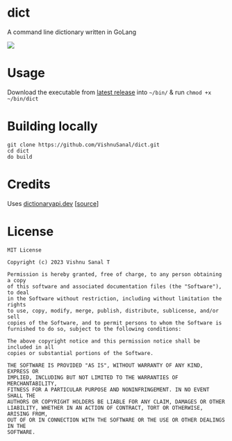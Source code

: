 # dict
A command line dictionary written in GoLang

<img src="https://github.com/VishnuSanal/dict/assets/50027064/6ea484a9-2e53-4f15-90c0-933ec08c2fd3" />

# Usage

Download the executable from [latest release](https://github.com/VishnuSanal/dict/releases/latest) into `~/bin/` & run `chmod +x ~/bin/dict`

# Building locally

```
git clone https://github.com/VishnuSanal/dict.git
cd dict
do build
```

# Credits

Uses [dictionaryapi.dev](https://dictionaryapi.dev/) [[source](https://github.com/meetDeveloper/freeDictionaryAPI)]

# License

```
MIT License

Copyright (c) 2023 Vishnu Sanal T

Permission is hereby granted, free of charge, to any person obtaining a copy
of this software and associated documentation files (the "Software"), to deal
in the Software without restriction, including without limitation the rights
to use, copy, modify, merge, publish, distribute, sublicense, and/or sell
copies of the Software, and to permit persons to whom the Software is
furnished to do so, subject to the following conditions:

The above copyright notice and this permission notice shall be included in all
copies or substantial portions of the Software.

THE SOFTWARE IS PROVIDED "AS IS", WITHOUT WARRANTY OF ANY KIND, EXPRESS OR
IMPLIED, INCLUDING BUT NOT LIMITED TO THE WARRANTIES OF MERCHANTABILITY,
FITNESS FOR A PARTICULAR PURPOSE AND NONINFRINGEMENT. IN NO EVENT SHALL THE
AUTHORS OR COPYRIGHT HOLDERS BE LIABLE FOR ANY CLAIM, DAMAGES OR OTHER
LIABILITY, WHETHER IN AN ACTION OF CONTRACT, TORT OR OTHERWISE, ARISING FROM,
OUT OF OR IN CONNECTION WITH THE SOFTWARE OR THE USE OR OTHER DEALINGS IN THE
SOFTWARE.
```
